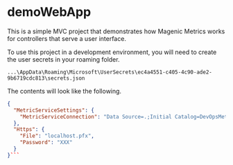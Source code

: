 # demoWebApp
This is a simple MVC project that demonstrates how Magenic Metrics works for controllers that serve a user interface.

To use this project in a development environment, you will need to create the user secrets in your roaming folder.
```
...\AppData\Roaming\Microsoft\UserSecrets\ec4a4551-c405-4c90-ade2-9b6719cdc813\secrets.json
```

The contents will look like the following.

```json
{
  "MetricServiceSettings": {
    "MetricServiceConnection": "Data Source=.;Initial Catalog=DevOpsMetrics;Integrated Security=True;MultipleActiveResultSets=True;TrustServerCertificate=True"
  },
  "Https": {
    "File": "localhost.pfx",
    "Password": "XXX"
  }
}```
